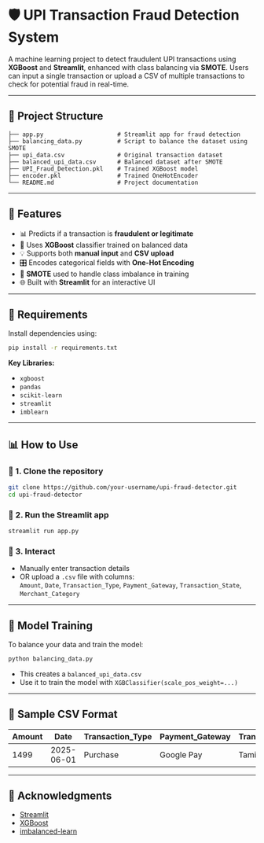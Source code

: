 
# 🛡️ UPI Transaction Fraud Detection System

A machine learning project to detect fraudulent UPI transactions using **XGBoost** and **Streamlit**, enhanced with class balancing via **SMOTE**. Users can input a single transaction or upload a CSV of multiple transactions to check for potential fraud in real-time.

---

## 📂 Project Structure

```
├── app.py                     # Streamlit app for fraud detection
├── balancing_data.py          # Script to balance the dataset using SMOTE
├── upi_data.csv               # Original transaction dataset
├── balanced_upi_data.csv      # Balanced dataset after SMOTE
├── UPI_Fraud_Detection.pkl    # Trained XGBoost model
├── encoder.pkl                # Trained OneHotEncoder
└── README.md                  # Project documentation
```

---

## 🚀 Features

- 📊 Predicts if a transaction is **fraudulent or legitimate**
- 🧠 Uses **XGBoost** classifier trained on balanced data
- 💡 Supports both **manual input** and **CSV upload**
- 🎛️ Encodes categorical fields with **One-Hot Encoding**
- 🔁 **SMOTE** used to handle class imbalance in training
- 🌐 Built with **Streamlit** for an interactive UI

---

## 📌 Requirements

Install dependencies using:

```bash
pip install -r requirements.txt
```

**Key Libraries:**
- `xgboost`
- `pandas`
- `scikit-learn`
- `streamlit`
- `imblearn`

---

## 📊 How to Use

### 🔹 1. Clone the repository

```bash
git clone https://github.com/your-username/upi-fraud-detector.git
cd upi-fraud-detector
```

### 🔹 2. Run the Streamlit app

```bash
streamlit run app.py
```

### 🔹 3. Interact

- Manually enter transaction details
- OR upload a `.csv` file with columns:  
  `Amount`, `Date`, `Transaction_Type`, `Payment_Gateway`, `Transaction_State`, `Merchant_Category`

---

## 🧠 Model Training

To balance your data and train the model:

```bash
python balancing_data.py
```

- This creates a `balanced_upi_data.csv`
- Use it to train the model with `XGBClassifier(scale_pos_weight=...)`

---

## 📎 Sample CSV Format

| Amount | Date       | Transaction_Type | Payment_Gateway | Transaction_State | Merchant_Category |
|--------|------------|------------------|------------------|-------------------|-------------------|
| 1499   | 2025-06-01 | Purchase         | Google Pay       | Tamil Nadu        | Purchases         |

---

## 🙌 Acknowledgments

- [Streamlit](https://streamlit.io/)
- [XGBoost](https://xgboost.ai/)
- [imbalanced-learn](https://imbalanced-learn.org/)

